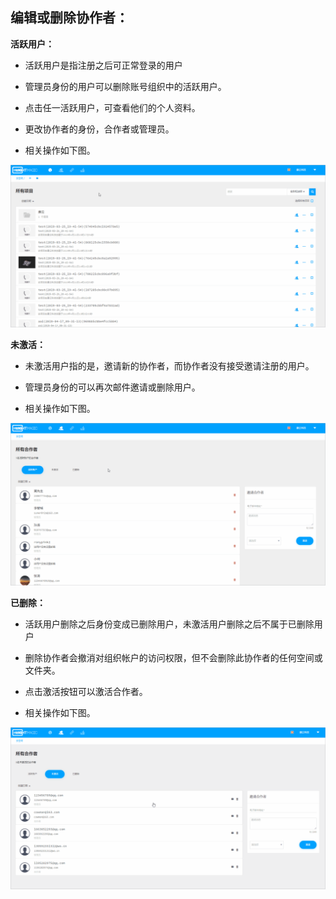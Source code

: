 ## 编辑或删除协作者：

**活跃用户：**

* 活跃用户是指注册之后可正常登录的用户

* 管理员身份的用户可以删除账号组织中的活跃用户。

* 点击任一活跃用户，可查看他们的个人资料。

* 更改协作者的身份，合作者或管理员。

* 相关操作如下图。

![](/assets/云空间图片/活跃用户.gif)

**未激活：**

* 未激活用户指的是，邀请新的协作者，而协作者没有接受邀请注册的用户。

* 管理员身份的可以再次邮件邀请或删除用户。

* 相关操作如下图。

![](/assets/云空间图片/未激活用户.gif)

**已删除：**

* 活跃用户删除之后身份变成已删除用户，未激活用户删除之后不属于已删除用户

* 删除协作者会撤消对组织帐户的访问权限，但不会删除此协作者的任何空间或文件夹。

* 点击激活按钮可以激活合作者。

* 相关操作如下图。

![](/assets/云空间图片/已删除用户.gif)

